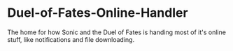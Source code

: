 # Duel-of-Fates-Online-Handler
The home for how Sonic and the Duel of Fates is handing most of it's online stuff, like notifications and file downloading.
